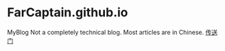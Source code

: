 # FarCaptain.github.io
MyBlog
Not a completely technical blog. Most articles are in Chinese.
[传送门](https://farcaptain.github.io/)
